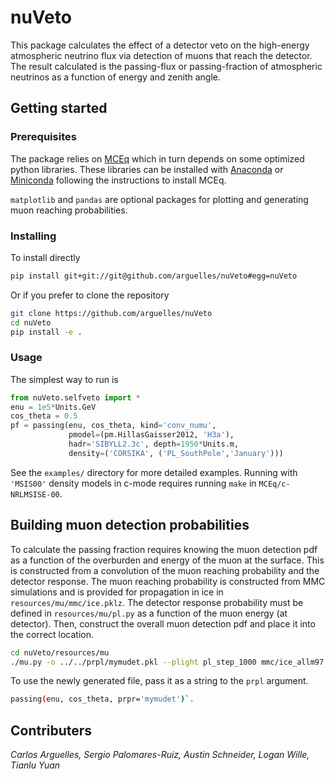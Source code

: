 # nuVeto

This package calculates the effect of a detector veto on the high-energy atmospheric neutrino flux via detection of muons that reach the detector. The result calculated is the passing-flux or passing-fraction of atmospheric neutrinos as a function of energy and zenith angle. 

## Getting started

### Prerequisites

The package relies on [MCEq](https://github.com/afedynitch/MCEq/) which in turn depends on some optimized python libraries. These libraries can be installed with [Anaconda](http://continuum.io/downloads) or [Miniconda](http://conda.pydata.org/miniconda.html) following the instructions to install MCEq.

`matplotlib` and `pandas` are optional packages for plotting and generating muon reaching probabilities.

### Installing

To install directly
```bash
pip install git+git://git@github.com/arguelles/nuVeto#egg=nuVeto
```

Or if you prefer to clone the repository
```bash
git clone https://github.com/arguelles/nuVeto
cd nuVeto
pip install -e .
```

### Usage

The simplest way to run is

```python
from nuVeto.selfveto import *
enu = 1e5*Units.GeV
cos_theta = 0.5
pf = passing(enu, cos_theta, kind='conv_numu',
             pmodel=(pm.HillasGaisser2012, 'H3a'),
             hadr='SIBYLL2.3c', depth=1950*Units.m,
             density=('CORSIKA', ('PL_SouthPole','January')))
```

See the `examples/` directory for more detailed examples. Running with `'MSIS00'` density models in c-mode requires running `make` in `MCEq/c-NRLMSISE-00`.

## Building muon detection probabilities

To calculate the passing fraction requires knowing the muon detection pdf as a function of the overburden and energy of the muon at the surface. This is constructed from a convolution of the muon reaching probability and the detector response. The muon reaching probability is constructed from MMC simulations and is provided for propagation in ice in `resources/mu/mmc/ice.pklz`. The detector response probability must be defined in `resources/mu/pl.py` as a function of the muon energy (at detector). Then, construct the overall muon detection pdf and place it into the correct location.

```bash
cd nuVeto/resources/mu
./mu.py -o ../../prpl/mymudet.pkl --plight pl_step_1000 mmc/ice_allm97.pklz
```

To use the newly generated file, pass it as a string to the `prpl` argument.
```bash
passing(enu, cos_theta, prpr='mymudet')`.
```

## Contributers
_Carlos Arguelles, Sergio Palomares-Ruiz, Austin Schneider, Logan Wille, Tianlu Yuan_
